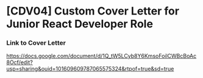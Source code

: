 # [CDV04] Custom Cover Letter for Junior React Developer Role

### Link to Cover Letter
https://docs.google.com/document/d/1Q_tW5LCyb8Y6KmsoFoilCWBcBoAc8Ocf/edit?usp=sharing&ouid=101609609787065575324&rtpof=true&sd=true
